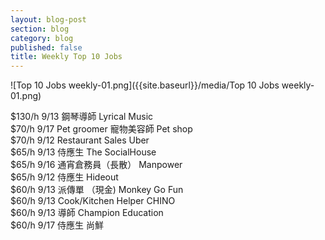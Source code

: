 ```yaml
---
layout: blog-post
section: blog
category: blog
published: false
title: Weekly Top 10 Jobs
---
```


![Top 10 Jobs weekly-01.png]({{site.baseurl}}/media/Top 10 Jobs weekly-01.png)

$130/h	 9/13 	鋼琴導師				Lyrical Music	
$70/h 	 9/17 	Pet groomer 寵物美容師	Pet shop	
$70/h	 9/12 	Restaurant Sales	   Uber		
$65/h	 9/13 	侍應生					  The SocialHouse		
$65/h	 9/16  	通宵倉務員（長散）		  Manpower		
$65/h 	 9/12 	侍應生				      Hideout		
$60/h 	 9/13 	派傳單 （現金)			Monkey Go Fun 	
$60/h    9/13 	Cook/Kitchen Helper	    CHINO		
$60/h	 9/13 	導師					  Champion Education	
$60/h	 9/17 	侍應生				      尚鮮